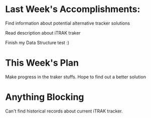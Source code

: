 # Last Week's Accomplishments:

Find information about potential alternative tracker solutions

Read description about iTRAK traker

Finish my Data Structure test :)

# This Week's Plan

Make progress in the traker stuffs. Hope to find out a better solution

# Anything Blocking

Can't find historical records about current iTRAK tracker.
